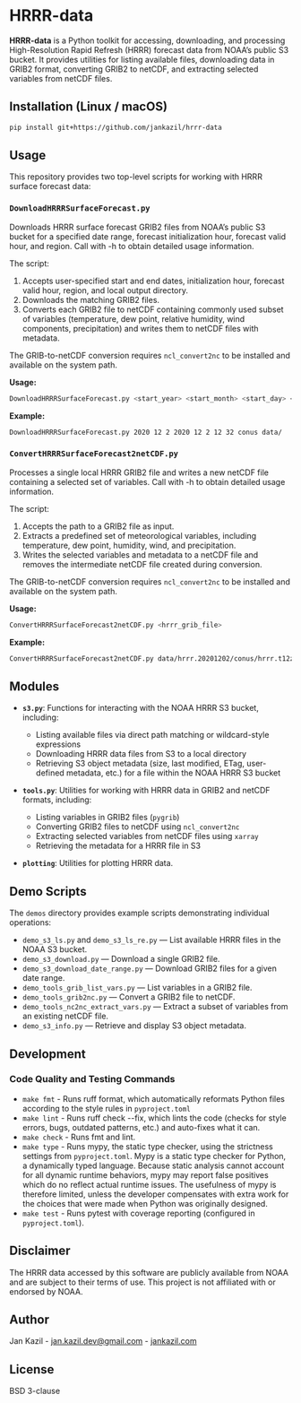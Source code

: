 # HRRR-data

**HRRR-data** is a Python toolkit for accessing, downloading, and processing High-Resolution Rapid Refresh (HRRR) forecast data from NOAA’s public S3 bucket. It provides utilities for listing available files, downloading data in GRIB2 format, converting GRIB2 to netCDF, and extracting selected variables from netCDF files.

## Installation (Linux / macOS)

```bash
pip install git+https://github.com/jankazil/hrrr-data
```

## Usage

This repository provides two top-level scripts for working with HRRR surface forecast data:

### **`DownloadHRRRSurfaceForecast.py`**  

  Downloads HRRR surface forecast GRIB2 files from NOAA’s public S3 bucket for a specified date range, forecast initialization hour, forecast valid hour, and region. Call with -h to obtain detailed usage information.  

  The script:  
  
  1. Accepts user-specified start and end dates, initialization hour, forecast valid hour, region, and local output directory.  
  2. Downloads the matching GRIB2 files.  
  3. Converts each GRIB2 file to netCDF containing commonly used subset of variables (temperature, dew point, relative humidity, wind components, precipitation) and writes them to netCDF files with metadata.  

The GRIB-to-netCDF conversion requires `ncl_convert2nc` to be installed and available on the system path.  

**Usage:**  

```bash
DownloadHRRRSurfaceForecast.py <start_year> <start_month> <start_day> <end_year> <end_month> <end_day> <forecast_init_hour> <forecast_valid_hour> <hrrr_region> <data_dir>
```

**Example:**  

```bash
DownloadHRRRSurfaceForecast.py 2020 12 2 2020 12 2 12 32 conus data/
```

### **`ConvertHRRRSurfaceForecast2netCDF.py`**  

  Processes a single local HRRR GRIB2 file and writes a new netCDF file containing a selected set of variables. Call with -h to obtain detailed usage information.  

  The script:  
  
  1. Accepts the path to a GRIB2 file as input.  
  2. Extracts a predefined set of meteorological variables, including temperature, dew point, humidity, wind, and precipitation.  
  3. Writes the selected variables and metadata to a netCDF file and removes the intermediate netCDF file created during conversion.   

The GRIB-to-netCDF conversion requires `ncl_convert2nc` to be installed and available on the system path.  

**Usage:**  

```bash
ConvertHRRRSurfaceForecast2netCDF.py <hrrr_grib_file>
```

**Example:**  

```bash
ConvertHRRRSurfaceForecast2netCDF.py data/hrrr.20201202/conus/hrrr.t12z.wrfsfcf32.grib2
```

## Modules

- **`s3.py`**: Functions for interacting with the NOAA HRRR S3 bucket, including:
  - Listing available files via direct path matching or wildcard-style expressions
  - Downloading HRRR data files from S3 to a local directory
  - Retrieving S3 object metadata (size, last modified, ETag, user-defined metadata, etc.) for a file within the NOAA HRRR S3 bucket

- **`tools.py`**: Utilities for working with HRRR data in GRIB2 and netCDF formats, including:
  - Listing variables in GRIB2 files (`pygrib`)
  - Converting GRIB2 files to netCDF using `ncl_convert2nc`
  - Extracting selected variables from netCDF files using `xarray`
  - Retrieving the metadata for a HRRR file in S3

- **`plotting`**: Utilities for plotting HRRR data.

## Demo Scripts

The `demos` directory provides example scripts demonstrating individual operations:

- `demo_s3_ls.py` and `demo_s3_ls_re.py` — List available HRRR files in the NOAA S3 bucket.
- `demo_s3_download.py` — Download a single GRIB2 file.
- `demo_s3_download_date_range.py` — Download GRIB2 files for a given date range.
- `demo_tools_grib_list_vars.py` — List variables in a GRIB2 file.
- `demo_tools_grib2nc.py` — Convert a GRIB2 file to netCDF.
- `demo_tools_nc2nc_extract_vars.py` — Extract a subset of variables from an existing netCDF file.
- `demo_s3_info.py` — Retrieve and display S3 object metadata.

## Development

### Code Quality and Testing Commands

- `make fmt` - Runs ruff format, which automatically reformats Python files according to the style rules in `pyproject.toml`
- `make lint` - Runs ruff check --fix, which lints the code (checks for style errors, bugs, outdated patterns, etc.) and auto-fixes what it can.
- `make check` - Runs fmt and lint.
- `make type` - Runs mypy, the static type checker, using the strictness settings from `pyproject.toml`. Mypy is a static type checker for Python, a dynamically typed language. Because static analysis cannot account for all dynamic runtime behaviors, mypy may report false positives which do no reflect actual runtime issues. The usefulness of mypy is therefore limited, unless the developer compensates with extra work for the choices that were made when Python was originally designed.
- `make test` - Runs pytest with coverage reporting (configured in `pyproject.toml`).

## Disclaimer

The HRRR data accessed by this software are publicly available from NOAA and are subject to their terms of use. This project is not affiliated with or endorsed by NOAA.

## Author
Jan Kazil - jan.kazil.dev@gmail.com - [jankazil.com](https://jankazil.com)  

## License

BSD 3-clause

